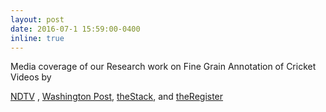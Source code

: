 ```yaml
---
layout: post
date: 2016-07-1 15:59:00-0400
inline: true
---
```

Media coverage of our Research work on Fine Grain Annotation of Cricket Videos by

<a target="_blank"
              href="http://gadgets.ndtv.com/science/features/teaching-computers-how-to-give-cricket-commentary-775114">NDTV</a>
            , <a target="_blank"
              href="https://www.washingtonpost.com/news/innovations/wp/2015/12/15/how-artificial-intelligence-could-change-the-way-we-watch-sports/">
              Washington Post</a>, <a target="_blank"
              href="https://thestack.com/world/2015/11/25/artificial-intelligence-neural-networks-sports-commentaries/">theStack</a>, and 
            <a target="_blank"
              href="http://www.theregister.co.uk/2015/11/26/indian_boffins_teach_computers_to_see_by_watching_cricket/">
              theRegister</a>
  
